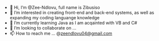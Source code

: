- 👋 Hi, I’m @Zee-Ndlovu, full name is Zibusiso
- 👀 I’m interested in creating front-end and back-end systems, as well as expanding my coding languange knowledge
- 🌱 I’m currently learning Java as I am acqainted with VB and C#
- 💞️ I’m looking to collaborate on ...
- 📫 How to reach me ... @zeendlovu04@gmail.com

<!---
Zee-Ndlovu/Zee-Ndlovu is a ✨ special ✨ repository because its `README.md` (this file) appears on your GitHub profile.
You can click the Preview link to take a look at your changes.
--->
